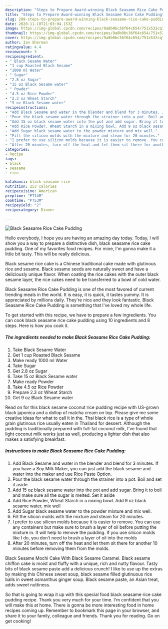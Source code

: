 ```yaml
---
description: "Steps to Prepare Award-winning Black Seasame Rice Cake Pudding"
title: "Steps to Prepare Award-winning Black Seasame Rice Cake Pudding"
slug: 299-steps-to-prepare-award-winning-black-seasame-rice-cake-pudding
date: 2020-11-10T21:03:04.153Z
image: https://img-global.cpcdn.com/recipes/9a8b0bc36f64c654/751x532cq70/black-seasame-rice-cake-pudding-recipe-main-photo.jpg
thumbnail: https://img-global.cpcdn.com/recipes/9a8b0bc36f64c654/751x532cq70/black-seasame-rice-cake-pudding-recipe-main-photo.jpg
cover: https://img-global.cpcdn.com/recipes/9a8b0bc36f64c654/751x532cq70/black-seasame-rice-cake-pudding-recipe-main-photo.jpg
author: Ian Sherman
ratingvalue: 4.4
reviewcount: 3
recipeingredient:
- " Black Sesame Water"
- "1 cup Roasted Black Sesame"
- "1000 ml Water"
- " Sugar"
- "2.8 oz Sugar"
- "15 oz Black Sesame water"
- " Powder"
- "4.5 oz Rice Powder"
- "2.3 oz Wheat Starch"
- "9 oz Black Sesame water"
recipeinstructions:
- "Add Black Sesame and water in the blender and blend for 3 minutes. If you have a Soy Milk Maker, you can just add the black sesame and water into the maker and use Rice Paste Option."
- "Pour the black sesame water through the strainer into a pot. Boil and set it aside"
- "Add 15 oz black sesame water into the pot and add sugar. Bring it to boil and make sure all the sugar is melted. Set it aside"
- "Add Rice Powder, Wheat Starch in a mixing bowl. Add 9 oz black sesame water, mix well"
- "Add Sugar black sesame water to the powder mixture and mix well."
- "Fill the silicon molds with the mixture and steam for 20 minutes."
- "I prefer to use silicon molds because it is easier to remove. You can use any containers but make sure to brush a layer of oil before putting the mixture in. It will help to remove the pudding. If you use silicon molds like I do, you don‘t need to brush a layer of oil into the molds"
- "After 20 minutes, turn off the heat and let them sit there for another 10 minutes before removing them from the molds."
categories:
- Recipe
tags:
- black
- seasame
- rice

katakunci: black seasame rice 
nutrition: 253 calories
recipecuisine: American
preptime: "PT14M"
cooktime: "PT53M"
recipeyield: "2"
recipecategory: Dinner

---
```



![Black Seasame Rice Cake Pudding](https://img-global.cpcdn.com/recipes/9a8b0bc36f64c654/751x532cq70/black-seasame-rice-cake-pudding-recipe-main-photo.jpg)

Hello everybody, I hope you are having an amazing day today. Today, I will show you a way to prepare a distinctive dish, black seasame rice cake pudding. One of my favorites food recipes. For mine, I'm gonna make it a little bit tasty. This will be really delicious.

Black sesame rice cake is a Chinese traditional cake made with glutinous rice and sesame. Black sesame seeds are naturally sweet and have a deliciously unique flavor. When coating the rice cakes with the outer black sesame layer, the rice cakes need to be transferred to a bowl of cold water.

Black Seasame Rice Cake Pudding is one of the most favored of current trending meals in the world. It is easy, it is quick, it tastes yummy. It is appreciated by millions daily. They're nice and they look fantastic. Black Seasame Rice Cake Pudding is something that I've loved my whole life.


To get started with this recipe, we have to prepare a few ingredients. You can cook black seasame rice cake pudding using 10 ingredients and 8 steps. Here is how you cook it.

<!--inarticleads1-->

##### The ingredients needed to make Black Seasame Rice Cake Pudding:

1. Take  Black Sesame Water
1. Get 1 cup Roasted Black Sesame
1. Make ready 1000 ml Water
1. Take  Sugar
1. Get 2.8 oz Sugar
1. Take 15 oz Black Sesame water
1. Make ready  Powder
1. Take 4.5 oz Rice Powder
1. Prepare 2.3 oz Wheat Starch
1. Get 9 oz Black Sesame water


Read on for this black sesame coconut rice pudding recipe with US-grown black japonica and a dollop of matcha cream on top. Please give me some creative ideas for what to call it in the. Thai black rice is a type of whole grain glutinous rice usually eaten in Thailand for dessert. Although the pudding is traditionally prepared with full-fat coconut milk, I&#39;ve found that light coconut milk works just as well, producing a lighter dish that also makes a satisfying breakfast. 

<!--inarticleads2-->

##### Instructions to make Black Seasame Rice Cake Pudding:

1. Add Black Sesame and water in the blender and blend for 3 minutes. If you have a Soy Milk Maker, you can just add the black sesame and water into the maker and use Rice Paste Option.
1. Pour the black sesame water through the strainer into a pot. Boil and set it aside
1. Add 15 oz black sesame water into the pot and add sugar. Bring it to boil and make sure all the sugar is melted. Set it aside
1. Add Rice Powder, Wheat Starch in a mixing bowl. Add 9 oz black sesame water, mix well
1. Add Sugar black sesame water to the powder mixture and mix well.
1. Fill the silicon molds with the mixture and steam for 20 minutes.
1. I prefer to use silicon molds because it is easier to remove. You can use any containers but make sure to brush a layer of oil before putting the mixture in. It will help to remove the pudding. If you use silicon molds like I do, you don‘t need to brush a layer of oil into the molds
1. After 20 minutes, turn off the heat and let them sit there for another 10 minutes before removing them from the molds.


Black Sesame Mochi Cake With Black Sesame Caramel. Black sesame chiffon cake is moist and fluffy with a unique, rich and nutty flavour. Tasty bits of black sesame paste add a delicious crunch! I like to use up the extras by making this Chinese sweet soup, black sesame filled glutinuous rice balls in sweet osmanthus ginger soup. Black sesame paste, an Asian treat, adds sweet nuttiness. 

So that is going to wrap it up with this special food black seasame rice cake pudding recipe. Thank you very much for your time. I'm confident that you will make this at home. There is gonna be more interesting food in home recipes coming up. Remember to bookmark this page in your browser, and share it to your family, colleague and friends. Thank you for reading. Go on get cooking!
